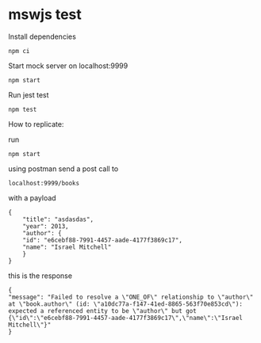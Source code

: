 # mswjs test

Install dependencies

```
npm ci
```

Start mock server on localhost:9999

```
npm start
```

 Run jest test

```
npm test
```

How to replicate:

run 

```
npm start
```

using postman send a post call to 

```
localhost:9999/books
```

with a payload

```
{
    "title": "asdasdas",
    "year": 2013,
    "author": {
    "id": "e6cebf88-7991-4457-aade-4177f3869c17",
    "name": "Israel Mitchell"
    }
}
```

this is the response

```
{
"message": "Failed to resolve a \"ONE_OF\" relationship to \"author\" at \"book.author\" (id: \"a10dc77a-f147-41ed-8865-563f70e853cd\"): expected a referenced entity to be \"author\" but got {\"id\":\"e6cebf88-7991-4457-aade-4177f3869c17\",\"name\":\"Israel Mitchell\"}"
}
```